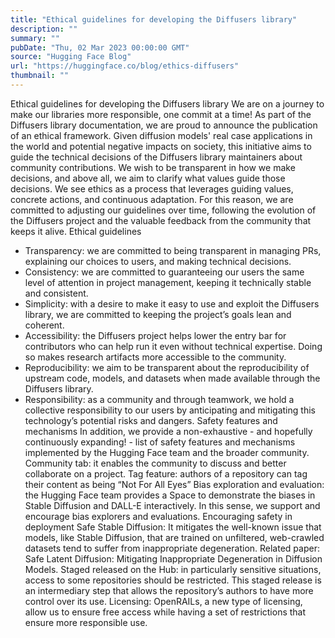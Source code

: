 ```yaml
---
title: "Ethical guidelines for developing the Diffusers library"
description: ""
summary: ""
pubDate: "Thu, 02 Mar 2023 00:00:00 GMT"
source: "Hugging Face Blog"
url: "https://huggingface.co/blog/ethics-diffusers"
thumbnail: ""
---
```


Ethical guidelines for developing the Diffusers library
We are on a journey to make our libraries more responsible, one commit at a time!
As part of the Diffusers library documentation, we are proud to announce the publication of an ethical framework.
Given diffusion models' real case applications in the world and potential negative impacts on society, this initiative aims to guide the technical decisions of the Diffusers library maintainers about community contributions. We wish to be transparent in how we make decisions, and above all, we aim to clarify what values guide those decisions.
We see ethics as a process that leverages guiding values, concrete actions, and continuous adaptation. For this reason, we are committed to adjusting our guidelines over time, following the evolution of the Diffusers project and the valuable feedback from the community that keeps it alive.
Ethical guidelines
- Transparency: we are committed to being transparent in managing PRs, explaining our choices to users, and making technical decisions.
- Consistency: we are committed to guaranteeing our users the same level of attention in project management, keeping it technically stable and consistent.
- Simplicity: with a desire to make it easy to use and exploit the Diffusers library, we are committed to keeping the project’s goals lean and coherent.
- Accessibility: the Diffusers project helps lower the entry bar for contributors who can help run it even without technical expertise. Doing so makes research artifacts more accessible to the community.
- Reproducibility: we aim to be transparent about the reproducibility of upstream code, models, and datasets when made available through the Diffusers library.
- Responsibility: as a community and through teamwork, we hold a collective responsibility to our users by anticipating and mitigating this technology’s potential risks and dangers.
Safety features and mechanisms
In addition, we provide a non-exhaustive - and hopefully continuously expanding! - list of safety features and mechanisms implemented by the Hugging Face team and the broader community.
Community tab: it enables the community to discuss and better collaborate on a project.
Tag feature: authors of a repository can tag their content as being “Not For All Eyes”
Bias exploration and evaluation: the Hugging Face team provides a Space to demonstrate the biases in Stable Diffusion and DALL-E interactively. In this sense, we support and encourage bias explorers and evaluations.
Encouraging safety in deployment
Safe Stable Diffusion: It mitigates the well-known issue that models, like Stable Diffusion, that are trained on unfiltered, web-crawled datasets tend to suffer from inappropriate degeneration. Related paper: Safe Latent Diffusion: Mitigating Inappropriate Degeneration in Diffusion Models.
Staged released on the Hub: in particularly sensitive situations, access to some repositories should be restricted. This staged release is an intermediary step that allows the repository’s authors to have more control over its use.
Licensing: OpenRAILs, a new type of licensing, allow us to ensure free access while having a set of restrictions that ensure more responsible use.